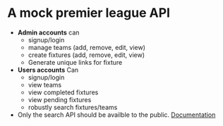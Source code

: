 # A mock premier league API

- **Admin accounts** 
can
  - signup/login
  - manage teams (add, remove, edit, view)
  - create fixtures (add, remove, edit, view)
  - Generate unique links for fixture
- **Users accounts** 
Can
  - signup/login
  - view teams
  - view completed fixtures
  - view pending fixtures
  - robustly search fixtures/teams
- Only the search API should be availble to the public.
[Documentation ](https://documenter.getpostman.com/view/7290073/SVmpW23a)
